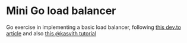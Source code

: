 # Mini Go load balancer

Go exercise in implementing a basic load balancer, following [this dev.to article](https://dev.to/bmf_san/implement-a-load-balancer-in-golang-8gj) and also [this @kasvith tutorial](https://kasvith.me/posts/lets-create-a-simple-lb-go/)
